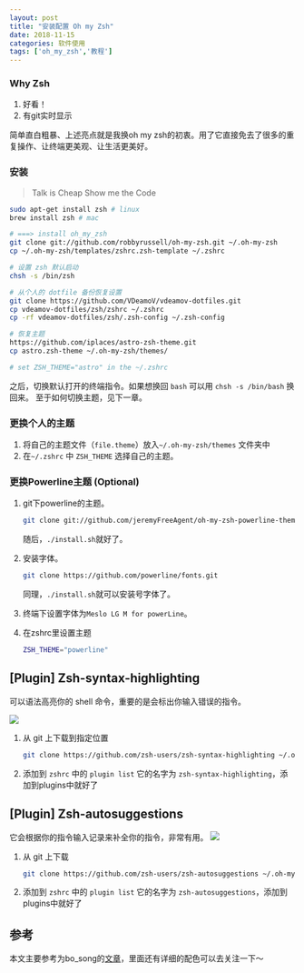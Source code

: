 ```yaml
---
layout: post
title: "安装配置 Oh my Zsh"
date: 2018-11-15
categories: 软件使用
tags: ['oh_my_zsh','教程']
---
```


### Why Zsh
1. 好看！
2. 有git实时显示

简单直白粗暴、上述亮点就是我换oh my zsh的初衷。用了它直接免去了很多的重复操作、让终端更美观、让生活更美好。

### 安装
> Talk is Cheap Show me the Code

```bash
sudo apt-get install zsh # linux
brew install zsh # mac

# ===> install oh_my_zsh
git clone git://github.com/robbyrussell/oh-my-zsh.git ~/.oh-my-zsh
cp ~/.oh-my-zsh/templates/zshrc.zsh-template ~/.zshrc

# 设置 zsh 默认启动
chsh -s /bin/zsh

# 从个人的 dotfile 备份恢复设置
git clone https://github.com/VDeamoV/vdeamov-dotfiles.git
cp vdeamov-dotfiles/zsh/zshrc ~/.zshrc
cp -rf vdeamov-dotfiles/zsh/.zsh-config ~/.zsh-config

# 恢复主题
https://github.com/iplaces/astro-zsh-theme.git
cp astro.zsh-theme ~/.oh-my-zsh/themes/

# set ZSH_THEME="astro" in the ~/.zshrc
```
之后，切换默认打开的终端指令。如果想换回 `bash` 可以用 `chsh -s /bin/bash` 换回来。
至于如何切换主题，见下一章。
	
### 更换个人的主题
1. 将自己的主题文件（`file.theme`）放入`~/.oh-my-zsh/themes` 文件夹中
2. 在`~/.zshrc` 中 `ZSH_THEME` 选择自己的主题。

### 更换Powerline主题 (Optional)
1. git下powerline的主题。

	```bash
	git clone git://github.com/jeremyFreeAgent/oh-my-zsh-powerline-theme 
	```

	随后，`./install.sh`就好了。

2. 安装字体。

	```bash
	git clone https://github.com/powerline/fonts.git
	```

	同理，`./install.sh`就可以安装号字体了。

3. 终端下设置字体为`Meslo LG M for powerLine`。
4. 在zshrc里设置主题

	```bash
	ZSH_THEME="powerline" 
	```


## [Plugin] Zsh-syntax-highlighting

可以语法高亮你的 shell 命令，重要的是会标出你输入错误的指令。

![](https://ws2.sinaimg.cn/large/006tNbRwly1fx8kotg7xzg30lh02d3yo.gif)

1. 从 git 上下载到指定位置
	```bash
	git clone https://github.com/zsh-users/zsh-syntax-highlighting ~/.oh-my-zsh/custom/plugins/zsh-syntax-highlighting
	```
2. 添加到 `zshrc` 中的 `plugin list`
	它的名字为 `zsh-syntax-highlighting`，添加到plugins中就好了
	
## [Plugin] Zsh-autosuggestions

它会根据你的指令输入记录来补全你的指令，非常有用。
![](https://ws2.sinaimg.cn/large/006tNbRwly1fx8kotdfzsg30li02amxk.gif)

1. 从 git 上下载
	```bash
	git clone https://github.com/zsh-users/zsh-autosuggestions ~/.oh-my-zsh/custom/plugins/zsh-autosuggestions
	```

2. 添加到 `zshrc` 中的 `plugin list`
	它的名字为 `zsh-autosuggestions`，添加到plugins中就好了

## 参考
本文主要参考为bo\_song的[文章](https://www.jianshu.com/p/563dc1da2199)，里面还有详细的配色可以去关注一下～

